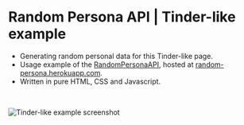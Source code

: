 # Random Persona API | Tinder-like example

- Generating random personal data for this Tinder-like page.
- Usage example of the [RandomPersonaAPI](https://github.com/DoubleDebug/random-persona), hosted at [random-persona.herokuapp.com](https://random-persona.herokuapp.com).
- Written in pure HTML, CSS and Javascript.

<br />

![Tinder-like example screenshot](/assets/preview.gif)
